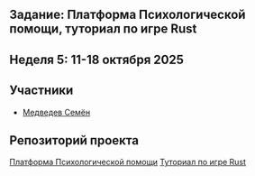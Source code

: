 ## Задание: Платформа Психологической помощи, туториал по игре Rust

## Неделя 5: 11-18 октября 2025


## Участники
- [Медведев Семён](https://github.com/Levington)

## Репозиторий проекта
[Платформа Психологической помощи](https://github.com/Levington/Psixi)
[Туториал по игре Rust](https://github.com/Levington/Rust)